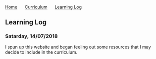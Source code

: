 <p>
  <a style="padding-right:20px;" href="./index.html">Home</a>
  <a style="padding-right:20px;" href="./curriculum.html">Curriculum</a>
  <a href="./learning_log.html">Learning Log</a>
</p>

## Learning Log

### Satarday, 14/07/2018

I spun up this website and began feeling out some resources that I may decide to include in the curriculum.

